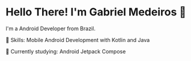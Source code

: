 # Hello There! I'm Gabriel Medeiros 👋 
  I'm a Android Developer from Brazil.

:rocket: Skills: Mobile Android Development with Kotlin and Java

:memo: Currently studying: Android Jetpack Compose

<!---
gabriewmedeiros/gabriewmedeiros is a ✨ special ✨ repository because its `README.md` (this file) appears on your GitHub profile.
You can click the Preview link to take a look at your changes.
--->
 
